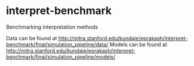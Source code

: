 # interpret-benchmark
Benchmarking interpretation methods

Data can be found at http://mitra.stanford.edu/kundaje/eprakash/interpret-benchmark/final/simulation_pipeline/data/
Models can be found at http://mitra.stanford.edu/kundaje/eprakash/interpret-benchmark/final/simulation_pipeline/models/

